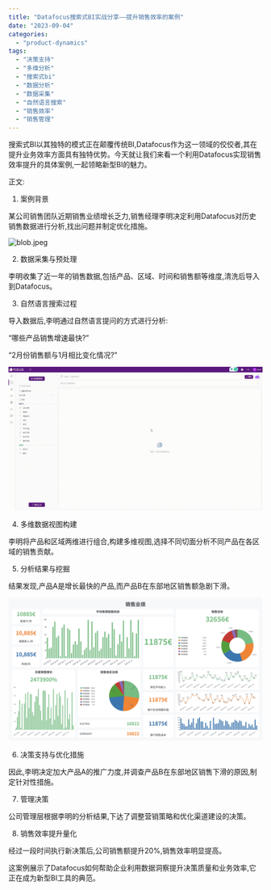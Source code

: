 ```yaml
---
title: "Datafocus搜索式BI实战分享——提升销售效率的案例"
date: "2023-09-04"
categories: 
  - "product-dynamics"
tags: 
  - "决策支持"
  - "多维分析"
  - "搜索式bi"
  - "数据分析"
  - "数据采集"
  - "自然语言搜索"
  - "销售效率"
  - "销售管理"
---
```


搜索式BI以其独特的模式正在颠覆传统BI,Datafocus作为这一领域的佼佼者,其在提升业务效率方面具有独特优势。今天就让我们来看一个利用Datafocus实现销售效率提升的具体案例,一起领略新型BI的魅力。

正文:

1. 案例背景

某公司销售团队近期销售业绩增长乏力,销售经理李明决定利用Datafocus对历史销售数据进行分析,找出问题并制定优化措施。

![blob.jpeg](images/1664243846-blob-jpeg.jpeg)

2. 数据采集与预处理

李明收集了近一年的销售数据,包括产品、区域、时间和销售额等维度,清洗后导入到Datafocus。

3. 自然语言搜索过程

导入数据后,李明通过自然语言提问的方式进行分析:

“哪些产品销售增速最快?”

“2月份销售额与1月相比变化情况?”

![](images/1684825811-GIF%E5%9B%BE2-14-%E5%B0%8F%E6%85%A7-%E5%8C%BB%E7%96%97.gif)

4. 多维数据视图构建

李明将产品和区域两维进行组合,构建多维视图,选择不同切面分析不同产品在各区域的销售贡献。

5. 分析结果与挖掘

结果发现,产品A是增长最快的产品,而产品B在东部地区销售额急剧下滑。

![](images/1691389228-%E9%94%80%E5%94%AE%E4%B8%9A%E7%BB%A9.png)

6. 决策支持与优化措施

因此,李明决定加大产品A的推广力度,并调查产品B在东部地区销售下滑的原因,制定针对性措施。

7. 管理决策

公司管理层根据李明的分析结果,下达了调整营销策略和优化渠道建设的决策。

8. 销售效率提升量化

经过一段时间执行新决策后,公司销售额提升20%,销售效率明显提高。

这案例展示了Datafocus如何帮助企业利用数据洞察提升决策质量和业务效率,它正在成为新型BI工具的典范。
